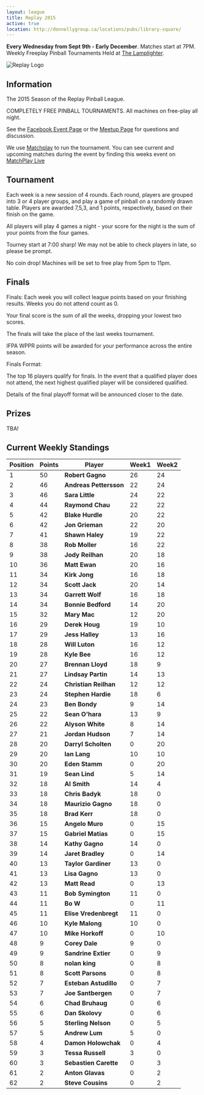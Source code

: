 ```yaml
---
layout: league
title: Replay 2015
active: true
location: http://donnellygroup.ca/locations/pubs/library-square/
---
```


<p class="message">
   <b>Every Wednesday from Sept 9th - Early December</b>. Matches start at 7PM.
   <br>
   Weekly Freeplay Pinball Tournaments Held at <a href="http://donnellygroup.ca/the-lamplighter/">The Lamplighter</a>. 
</p>

![Replay Logo]({{site.url}}/assets/Replay2015big.png)

## Information

The 2015 Season of the Replay Pinball League.

COMPLETELY FREE PINBALL TOURNAMENTS.
All machines on free-play all night. 

See the [Facebook Event Page](https://www.facebook.com/events/1698227503743219/) or the [Meetup Page](http://www.meetup.com/Replay-Pinball-League/) for questions and discussion. 

We use [Matchplay](https://matchplay.events//) to run the tournament. 
You can see current and upcoming matches during the event by finding this weeks event on [MatchPlay Live](https://matchplay.events/live)

## Tournament

Each week is a new session of 4 rounds. Each round, players are grouped into 3 or 4 player groups, and play a game of pinball on a randomly drawn table.
Players are awarded 7,5,3, and 1 points, respectively, based on their finish on the game. 

All players will play 4 games a night - your score for the night is the sum of your points from the four games. 

Tourney start at 7:00 sharp! We may not be able to check players in late, so please be prompt. 

No coin drop! Machines will be set to free play from 5pm to 11pm.

## Finals 

Finals:
Each week you will collect league points based on your finishing results. 
Weeks you do not attend count as 0. 

Your final score is the sum of all the weeks, dropping your lowest two scores. 

The finals will take the place of the last weeks tournament.

IFPA WPPR points will be awarded for your performance across the entire season. 

Finals Format:

The top 16 players qualify for finals. In the event that a qualified player does not attend, the next highest qualified player will be considered qualified. 

Details of the final playoff format will be announced closer to the date.

## Prizes

TBA!


## Current Weekly Standings

| Position | Points | Player | Week1 | Week2 |
| -------| -------| -------| -------| -------
| 1 | 50 | **Robert Gagno** | 26 | 24 |
| 2 | 46 | **Andreas Pettersson** | 22 | 24 |
| 3 | 46 | **Sara Little** | 24 | 22 |
| 4 | 44 | **Raymond Chau** | 22 | 22 |
| 5 | 42 | **Blake Hurdle** | 20 | 22 |
| 6 | 42 | **Jon Grieman** | 22 | 20 |
| 7 | 41 | **Shawn Haley** | 19 | 22 |
| 8 | 38 | **Rob Moller** | 16 | 22 |
| 9 | 38 | **Jody Reilhan** | 20 | 18 |
| 10 | 36 | **Matt Ewan** | 20 | 16 |
| 11 | 34 | **Kirk Jong** | 16 | 18 |
| 12 | 34 | **Scott Jack** | 20 | 14 |
| 13 | 34 | **Garrett Wolf** | 16 | 18 |
| 14 | 34 | **Bonnie Bedford** | 14 | 20 |
| 15 | 32 | **Mary Mac** | 12 | 20 |
| 16 | 29 | **Derek Houg** | 19 | 10 |
| 17 | 29 | **Jess Halley** | 13 | 16 |
| 18 | 28 | **Will Luton** | 16 | 12 |
| 19 | 28 | **Kyle Bee** | 16 | 12 |
| 20 | 27 | **Brennan Lloyd** | 18 | 9 |
| 21 | 27 | **Lindsay Partin** | 14 | 13 |
| 22 | 24 | **Christian Reilhan** | 12 | 12 |
| 23 | 24 | **Stephen Hardie** | 18 | 6 |
| 24 | 23 | **Ben Bondy** | 9 | 14 |
| 25 | 22 | **Sean O'hara** | 13 | 9 |
| 26 | 22 | **Alyson White** | 8 | 14 |
| 27 | 21 | **Jordan Hudson** | 7 | 14 |
| 28 | 20 | **Darryl Scholten** | 0 | 20 |
| 29 | 20 | **Ian Lang** | 10 | 10 |
| 30 | 20 | **Eden Stamm** | 0 | 20 |
| 31 | 19 | **Sean Lind** | 5 | 14 |
| 32 | 18 | **Al Smith** | 14 | 4 |
| 33 | 18 | **Chris Badyk** | 18 | 0 |
| 34 | 18 | **Maurizio Gagno** | 18 | 0 |
| 35 | 18 | **Brad Kerr** | 18 | 0 |
| 36 | 15 | **Angelo Muro** | 0 | 15 |
| 37 | 15 | **Gabriel Matias** | 0 | 15 |
| 38 | 14 | **Kathy Gagno** | 14 | 0 |
| 39 | 14 | **Jaret Bradley** | 0 | 14 |
| 40 | 13 | **Taylor Gardiner** | 13 | 0 |
| 41 | 13 | **Lisa Gagno** | 13 | 0 |
| 42 | 13 | **Matt Read** | 0 | 13 |
| 43 | 11 | **Bob Symington** | 11 | 0 |
| 44 | 11 | **Bo W** | 0 | 11 |
| 45 | 11 | **Elise Vredenbregt** | 11 | 0 |
| 46 | 10 | **Kyle Malong** | 10 | 0 |
| 47 | 10 | **Mike Horkoff** | 0 | 10 |
| 48 | 9 | **Corey Dale** | 9 | 0 |
| 49 | 9 | **Sandrine Extier** | 0 | 9 |
| 50 | 8 | **nolan king** | 0 | 8 |
| 51 | 8 | **Scott Parsons** | 0 | 8 |
| 52 | 7 | **Esteban Astudillo** | 0 | 7 |
| 53 | 7 | **Joe Santbergen** | 0 | 7 |
| 54 | 6 | **Chad Bruhaug** | 0 | 6 |
| 55 | 6 | **Dan Skolovy** | 0 | 6 |
| 56 | 5 | **Sterling Nelson** | 0 | 5 |
| 57 | 5 | **Andrew Lum** | 5 | 0 |
| 58 | 4 | **Damon Holowchak** | 0 | 4 |
| 59 | 3 | **Tessa Russell** | 3 | 0 |
| 60 | 3 | **Sebastien Carette** | 0 | 3 |
| 61 | 2 | **Anton Glavas** | 0 | 2 |
| 62 | 2 | **Steve Cousins** | 0 | 2 |
